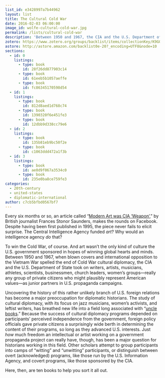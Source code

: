 ```yaml
---
list_id: e3428997a7b44962
layout: list
title: The Cultural Cold War
date: 2016-02-03 06:00:00
image_id: wolfe-cultural-cold-war.jpg
permalink: /lists/cultural-cold-war
description: 'Between 1950 and 1967, the CIA and the U.S. Department of State took on writers, artists, musicians, and others as junior partners in U.S. propaganda campaigns. Uncovering the history of this rather unlikely branch of U.S. foreign relations has become a major preoccupation for diplomatic historians. Audra J. Wolfe shares ten books that sort it all out.'
zotero: https://www.zotero.org/groups/backlist/items/collectionKey/K9GQZV5M
astore: http://astore.amazon.com/backlist0e-20?_encoding=UTF8&node=10
sections: 
  - id: 0
    listings:
      - type: book
        id: 28f26dd877903c14
      - type: book
        id: 61eeb5b1057aeffe
      - type: book
        id: fc86345170598d54
  - id: 1
    listings:
      - type: book
        id: 812d8aed1d768c74
      - type: book
        id: 1390320f6e451fe3
      - type: book
        id: 12dbb9d338cc79e6
  - id: 2
    listings:
      - type: book
        id: 135b81eb9bc50f2e
      - type: book
        id: c1063ddd472a1f3b
  - id: 3
    listings:
      - type: book
        id: ae0d9f067a3534c0
      - type: book
        id: 235e0ba8ce759fe3
categories:
  - 20th-century
  - united-states
  - diplomatic-international
author: c7cb5bfbd0567bf7
---
```

Every six months or so, an article called “[Modern Art was CIA ‘Weapon’](http://www.independent.co.uk/news/world/modern-art-was-cia-weapon-1578808.html),” by British journalist Frances Stonor Saunders, makes the rounds on Facebook. Despite having been first published in 1995, the piece never fails to elicit surprise. The Central Intelligence Agency funded _art_? Why would an intelligence agency _do_ that?

To win the Cold War, of course. And art wasn’t the only kind of culture the U.S. government sponsored in hopes of winning global hearts and minds. Between 1950 and 1967, when blown covers and international opposition to the Vietnam War spelled the end of Cold War cultural diplomacy, the CIA and the U.S. Department of State took on writers, artists, musicians, athletes, scientists, businessmen, church leaders, women’s groups—really any group of private citizens who might plausibly represent American values—as junior partners in U.S. propaganda campaigns.

Uncovering the history of this rather unlikely branch of U.S. foreign relations has become a major preoccupation for diplomatic historians. The study of cultural diplomacy, with its focus on jazz musicians, women’s activists, and leftist writers, has breathed new life into a field long associated with “[uncle books](http://www.slate.com/articles/news_and_politics/history/2016/01/popular_history_why_are_so_many_history_books_about_men_by_men.html).” Because the success of cultural diplomacy programs depended on participants’ perceived independence from the government, foreign policy officials gave private citizens a surprisingly wide berth in determining the content of their programs, so long as they advanced U.S. interests. Just _how_ much freedom an intellectual or artist working on a government propaganda project can really have, though, has been a major question for historians working in this field. Other scholars attempt to group participants into camps of “witting” and “unwitting” participants, or distinguish between overt (acknowledged) programs, like those run by the U.S. Information Agency, and covert programs, like those sponsored by the CIA. 

Here, then, are ten books to help you sort it all out.
